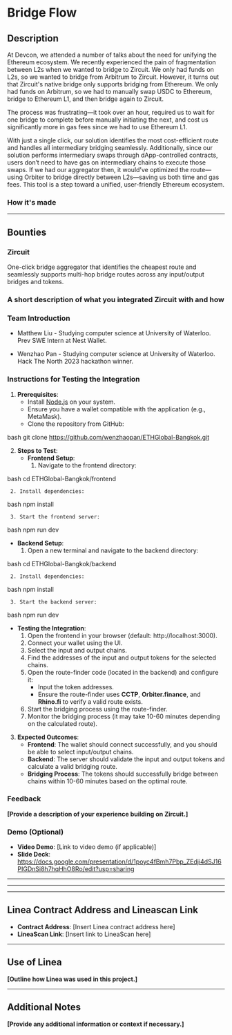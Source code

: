 # Bridge Flow

## Description
At Devcon, we attended a number of talks about the need for unifying the Ethereum ecosystem. We recently experienced the pain of fragmentation between L2s when we wanted to bridge to Zircuit. We only had funds on L2s, so we wanted to bridge from Arbitrum to Zircuit. However, it turns out that Zircuit's native bridge only supports bridging from Ethereum. We only had funds on Arbitrum, so we had to manually swap USDC to Ethereum, bridge to Ethereum L1, and then bridge again to Zircuit.

The process was frustrating—it took over an hour, required us to wait for one bridge to complete before manually initiating the next, and cost us significantly more in gas fees since we had to use Ethereum L1.

With just a single click, our solution identifies the most cost-efficient route and handles all intermediary bridging seamlessly. Additionally, since our solution performs intermediary swaps through dApp-controlled contracts, users don’t need to have gas on intermediary chains to execute those swaps. If we had our aggregator then, it would’ve optimized the route—using Orbiter to bridge directly between L2s—saving us both time and gas fees. This tool is a step toward a unified, user-friendly Ethereum ecosystem.

### How it's made

---

## Bounties

### Zircuit
One-click bridge aggregator that identifies the cheapest route and seamlessly supports multi-hop bridge routes across any input/output bridges and tokens.

### A short description of what you integrated Zircuit with and how


### Team Introduction
- Matthew Liu - Studying computer science at University of Waterloo. Prev SWE Intern at Nest Wallet.

- Wenzhao Pan - Studying computer science at University of Waterloo. Hack The North 2023 hackathon winner.

### Instructions for Testing the Integration

1. **Prerequisites**:
   - Install [Node.js](https://nodejs.org/) on your system.
   - Ensure you have a wallet compatible with the application (e.g., MetaMask).
   - Clone the repository from GitHub:
     
bash
     git clone https://github.com/wenzhaopan/ETHGlobal-Bangkok.git


2. **Steps to Test**:
   - **Frontend Setup**:
     1. Navigate to the frontend directory:
        
bash
        cd ETHGlobal-Bangkok/frontend

     2. Install dependencies:
        
bash
        npm install

     3. Start the frontend server:
        
bash
        npm run dev

   - **Backend Setup**:
     1. Open a new terminal and navigate to the backend directory:
        
bash
        cd ETHGlobal-Bangkok/backend

     2. Install dependencies:
        
bash
        npm install

     3. Start the backend server:
        
bash
        npm run dev

   - **Testing the Integration**:
     1. Open the frontend in your browser (default: http://localhost:3000).
     2. Connect your wallet using the UI.
     3. Select the input and output chains.
     4. Find the addresses of the input and output tokens for the selected chains.
     5. Open the route-finder code (located in the backend) and configure it:
        - Input the token addresses.
        - Ensure the route-finder uses **CCTP**, **Orbiter.finance**, and **Rhino.fi** to verify a valid route exists.
     6. Start the bridging process using the route-finder.
     7. Monitor the bridging process (it may take 10-60 minutes depending on the calculated route).

3. **Expected Outcomes**:
   - **Frontend**: The wallet should connect successfully, and you should be able to select input/output chains.
   - **Backend**: The server should validate the input and output tokens and calculate a valid bridging route.
   - **Bridging Process**: The tokens should successfully bridge between chains within 10-60 minutes based on the optimal route.



### Feedback
**[Provide a description of your experience building on Zircuit.]**


### Demo (Optional)
- **Video Demo**: [Link to video demo (if applicable)]
- **Slide Deck**: https://docs.google.com/presentation/d/1poyc4fBmh7Pbp_ZEdji4dSJ16PIGDnSi8h7hqHhO8Ro/edit?usp=sharing
---

 

---


---

## Linea Contract Address and Lineascan Link
- **Contract Address**: [Insert Linea contract address here]
- **LineaScan Link**: [Insert link to LineaScan here]

---

## Use of Linea
**[Outline how Linea was used in this project.]**

---

## Additional Notes
**[Provide any additional information or context if necessary.]**
